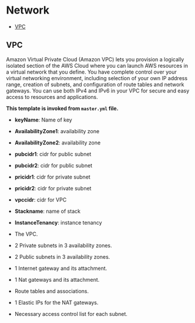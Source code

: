 # Network

* [VPC](#vpc)

## VPC
Amazon Virtual Private Cloud (Amazon VPC) lets you provision a logically isolated section of the AWS Cloud where you can launch AWS resources in a virtual network that you define. You have complete control over your virtual networking environment, including selection of your own IP address range, creation of subnets, and configuration of route tables and network gateways. You can use both IPv4 and IPv6 in your VPC for secure and easy access to resources and applications.

**This template is invoked from `master.yml` file.**

* **keyName**: Name of key
* **AvailabilityZone1**: availability zone
* **AvailabilityZone2**: availability zone
* **pubcidr1**: cidr for public subnet
* **pubcidr2**: cidr for public subnet
* **pricidr1**: cidr for private subnet
* **pricidr2**: cidr for private subnet
* **vpccidr**: cidr for VPC
* **Stackname**: name of stack
* **InstanceTenancy**: instance tenancy

* The VPC.
* 2 Private subnets in 3 availability zones.
* 2 Public subnets in 3 availability zones.
* 1 Internet gateway and its attachment.
* 1 Nat gateways and its attachment.
*   Route tables and associations.
* 1 Elastic IPs for the NAT gateways.
* Necessary access control list for each subnet.
